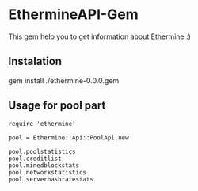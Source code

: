 # EthermineAPI-Gem

This gem help you to get information about Ethermine :)

## Instalation

gem install ./ethermine-0.0.0.gem

## Usage for pool part

```
require 'ethermine'

pool = Ethermine::Api::PoolApi.new

pool.poolstatistics
pool.creditlist
pool.minedblockstats
pool.networkstatistics
pool.serverhashratestats

```
